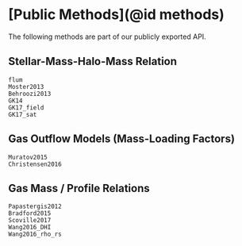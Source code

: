 # [Public Methods](@id methods)
The following methods are part of our publicly exported API.

## Stellar-Mass-Halo-Mass Relation
```@docs
flum
Moster2013
Behroozi2013
GK14
GK17_field
GK17_sat
```

## Gas Outflow Models (Mass-Loading Factors)
```@docs
Muratov2015
Christensen2016
```

## Gas Mass / Profile Relations
```@docs
Papastergis2012
Bradford2015
Scoville2017
Wang2016_DHI
Wang2016_rho_rs
```